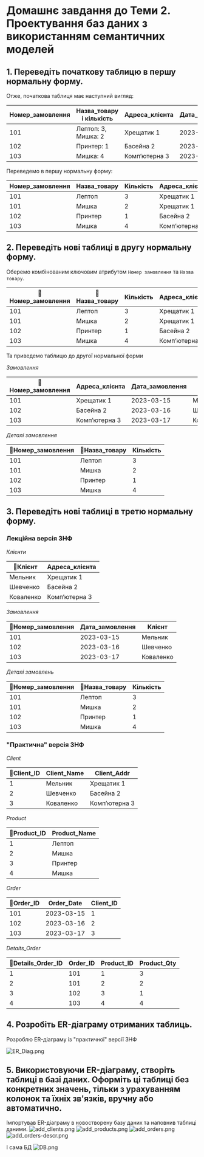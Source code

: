 # Домашнє завдання до Теми 2. Проектування баз даних з використанням семантичних моделей
## 1. Переведіть початкову таблицю в першу нормальну форму.
Отже, початкова таблиця має наступний вигляд:

| Номер_замовлення | Назва_товару і кількість | Адреса_клієнта | Дата_замовлення | Клієнт    |
|------------------|--------------------------|----------------|-----------------|-----------|
| 101              | Лептоп: 3, Мишка: 2      | Хрещатик 1     | 2023-03-15      | Мельник   |
| 102              | Принтер: 1               | Басейна 2      | 2023-03-16      | Шевченко  |
| 103              | Мишка: 4                 | Компʼютерна 3  | 2023-03-17      | Коваленко |

Переведемо в першу нормальну форму:

| Номер_замовлення | Назва_товару | Кількість | Адреса_клієнта | Дата_замовлення | Клієнт    |
|------------------|--------------|-----------|----------------|-----------------|-----------|
| 101              | Лептоп       | 3         | Хрещатик 1     | 2023-03-15      | Мельник   |
| 101              | Мишка        | 2         | Хрещатик 1     | 2023-03-15      | Мельник   |
| 102              | Принтер      | 1         | Басейна 2      | 2023-03-16      | Шевченко  |
| 103              | Мишка        | 4         | Компʼютерна 3  | 2023-03-17      | Коваленко |

## 2. Переведіть нові таблиці в другу нормальну форму.
Оберемо комбінованим ключовим атрибутом `Номер замовлення` та `Назва товару`.

| 🔑Номер_замовлення | 🔑Назва_товару | Кількість | Адреса_клієнта | Дата_замовлення | Клієнт    |
|--------------------|----------------|-----------|----------------|-----------------|-----------|
| 101                | Лептоп         | 3         | Хрещатик 1     | 2023-03-15      | Мельник   |
| 101                | Мишка          | 2         | Хрещатик 1     | 2023-03-15      | Мельник   |
| 102                | Принтер        | 1         | Басейна 2      | 2023-03-16      | Шевченко  |
| 103                | Мишка          | 4         | Компʼютерна 3  | 2023-03-17      | Коваленко |

Та приведемо таблицю до другої нормальної форми

_Замовлення_

| 🔑Номер_замовлення | Адреса_клієнта | Дата_замовлення   | Клієнт    |
|--------------------|----------------|-------------------|-----------|
| 101                | Хрещатик 1     | 2023-03-15        | Мельник   |
| 102                | Басейна 2      | 2023-03-16        | Шевченко  |
| 103                | Компʼютерна 3  | 2023-03-17        | Коваленко |

_Деталі замовлення_

| 🔑Номер_замовлення | 🔑Назва_товару | Кількість |
|--------------------|----------------|-----------|
| 101                | Лептоп         | 3         | 
| 101                | Мишка          | 2         |
| 102                | Принтер        | 1         |
| 103                | Мишка          | 4         |

## 3. Переведіть нові таблиці в третю нормальну форму.
### Лекційна версія 3НФ
_Клієнти_

| 🔑Клієнт  | Адреса_клієнта |
|-----------|----------------|
| Мельник   | Хрещатик 1     |
| Шевченко  | Басейна 2      |
| Коваленко | Компʼютерна 3  |

_Замовлення_

| 🔑Номер_замовлення | Дата_замовлення   | Клієнт    |
|--------------------|-------------------|-----------|
| 101                | 2023-03-15        | Мельник   |
| 102                | 2023-03-16        | Шевченко  |
| 103                | 2023-03-17        | Коваленко |

_Деталі замовлень_

| 🔑Номер_замовлення | 🔑Назва_товару | Кількість |
|--------------------|----------------|-----------|
| 101                | Лептоп         | 3         | 
| 101                | Мишка          | 2         |
| 102                | Принтер        | 1         |
| 103                | Мишка          | 4         |

### "Практична" версія 3НФ

_Client_

| 🔑Client_ID | Client_Name | Client_Addr   |
|-------------|-------------|---------------|
| 1           | Мельник     | Хрещатик 1    |
| 2           | Шевченко    | Басейна 2     |
| 3           | Коваленко   | Компʼютерна 3 |

_Product_

| 🔑Product_ID | Product_Name |
|--------------|--------------|
| 1            | Лептоп       |
| 2            | Мишка        |
| 3            | Принтер      |
| 4            | Мишка        |

_Order_

| 🔑Order_ID | Order_Date | Client_ID |
|------------|------------|-----------|
| 101        | 2023-03-15 | 1         |
| 102        | 2023-03-16 | 2         |
| 103        | 2023-03-17 | 3         |

_Detaits_Order_

| 🔑Details_Order_ID | Order_ID | Product_ID | Product_Qty |
|--------------------|----------|------------|-------------|
| 1                  | 101      | 1          | 3           | 
| 2                  | 101      | 2          | 2           |
| 3                  | 102      | 3          | 1           |
| 4                  | 103      | 4          | 4           |

## 4. Розробіть ER-діаграму отриманих таблиць.
Розроблю ER-діаграму із "практичної" версії 3НФ

![ER_Diag.png](ER_Diag.png)

## 5. Використовуючи ER-діаграму, створіть таблиці в базі даних. Оформіть ці таблиці без конкретних значень, тільки з урахуванням колонок та їхніх зв'язків, вручну або автоматично.
Імпортував ER-діаграму в новостворену базу даних та наповнив таблиці даними.
![add_clients.png](add_clients.png)
![add_products.png](add_products.png)
![add_orders.png](add_orders.png)
![add_orders-descr.png](add_orders-descr.png)

І сама БД
![DB.png](DB.png)
